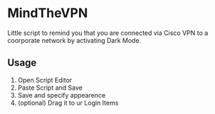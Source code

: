 # MindTheVPN
Little script to remind you that you are connected via Cisco VPN to a coorporate network by activating Dark Mode.

## Usage
1. Open Script Editor
2. Paste Script and Save
3. Save and specify appearence 
4. (optional) Drag it to ur Login Items

